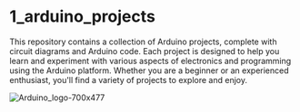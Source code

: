 # 1_arduino_projects

This repository contains a collection of Arduino projects, complete with circuit diagrams and Arduino code. Each project is designed to help you learn and experiment with various aspects of electronics and programming using the Arduino platform. Whether you are a beginner or an experienced enthusiast, you'll find a variety of projects to explore and enjoy.

![Arduino_logo-700x477](https://github.com/piyush-mohanty82/1_arduino_projects/assets/174017382/8c02aba7-90f5-4e5c-b5e8-14f04da9480b)
